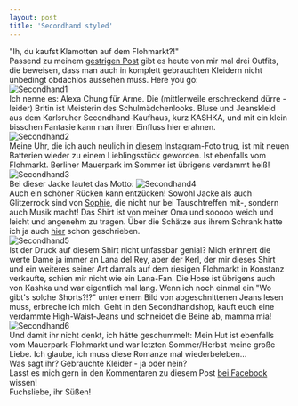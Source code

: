 ```yaml
---
layout: post
title: 'Secondhand styled'
---
```


"Ih, du kaufst Klamotten auf dem Flohmarkt?!"  
Passend zu meinem [gestrigen Post](http://fuchsgehtum.de/%C3%BCber-die-unertr%C3%A4gliche-unvereinbarkeit-des-seins/) gibt es heute von mir mal drei Outfits, die beweisen, dass man auch in komplett gebrauchten Kleidern nicht unbedingt obdachlos aussehen muss. 
Here you go:  
![Secondhand1](https://farm4.staticflickr.com/3687/13472619053_e7d1c4bf53_c.jpg)  
Ich nenne es: Alexa Chung für Arme. Die (mittlerweile erschreckend dürre - leider) Britin ist Meisterin des Schulmädchenlooks. Bluse und Jeanskleid aus dem Karlsruher Secondhand-Kaufhaus, kurz KASHKA, und mit ein klein bisschen Fantasie kann man ihren Einfluss hier erahnen.  
![Secondhand2](https://farm4.staticflickr.com/3709/13472619953_d0c265efbc_c.jpg)  
Meine Uhr, die ich auch neulich in [diesem](http://instagram.com/p/mABn8XmaDo/) Instagram-Foto trug, ist mit neuen Batterien wieder zu einem Lieblingsstück geworden. Ist ebenfalls vom Flohmarkt. Berliner Mauerpark im Sommer ist übrigens verdammt heiß!  
![Secondhand3](https://farm3.staticflickr.com/2916/13472613923_cdec3de00d_c.jpg)  
Bei dieser Jacke lautet das Motto:
![Secondhand4](https://farm8.staticflickr.com/7176/13472504445_e8fd5484d9_c.jpg)  
Auch ein schöner Rücken kann entzücken! Sowohl Jacke als auch Glitzerrock sind von [Sophie](https://www.facebook.com/sophiesteinchen.music), die nicht nur bei Tauschtreffen mit-, sondern auch Musik macht! Das Shirt ist von meiner Oma und sooooo weich und leicht und angenehm zu tragen. Über die Schätze aus ihrem Schrank hatte ich ja auch [hier](http://fuchsgehtum.de/i-wear-my-grandmas-clothes/) schon geschrieben.  
![Secondhand5](https://farm8.staticflickr.com/7277/13472507355_f221e9dea5_c.jpg)  
Ist der Druck auf diesem Shirt nicht unfassbar genial? Mich erinnert die werte Dame ja immer an Lana del Rey, aber der Kerl, der mir dieses Shirt und ein weiteres seiner Art damals auf dem riesigen Flohmarkt in Konstanz verkaufte, schien mir nicht wie ein Lana-Fan. Die Hose ist übrigens auch von Kashka und war eigentlich mal lang. Wenn ich noch einmal ein "Wo gibt's solche Shorts?!?" unter einem Bild von abgeschnittenen Jeans lesen muss, erbreche ich mich. Geht in den Secondhandshop, kauft euch eine verdammte High-Waist-Jeans und schneidet die Beine ab, mamma mia!  
![Secondhand6](https://farm8.staticflickr.com/7322/13472508995_33203b8a94_c.jpg)  
Und damit ihr nicht denkt, ich hätte geschummelt: Mein Hut ist ebenfalls vom Mauerpark-Flohmarkt und war letzten Sommer/Herbst meine große Liebe. Ich glaube, ich muss diese Romanze mal wiederbeleben...  
Was sagt ihr? Gebrauchte Kleider - ja oder nein?  
Lasst es mich gern in den Kommentaren zu diesem Post [bei Facebook](https://www.facebook.com/fuchsgehtum/posts/1559576904268245) wissen!  
Fuchsliebe, ihr Süßen! 